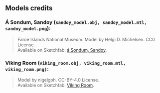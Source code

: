﻿## Models credits

### Á Sondum, Sandoy (`sandoy_model.obj, sandoy_model.mtl, sandoy_model.png`):

> Faroe Islands National Museum. Model by Helgi D. Michelsen. CC0 License.\
> Available on Sketchfab: [á Sondum, Sandoy](https://skfb.ly/6rSRt).

### Viking Room (`viking_room.obj, viking_room.mtl, viking_room.png)`:
> Model by nigelgoh. CC-BY-4.0 License.\
> Available on Sketchfab: [Viking Room](https://skfb.ly/VAKF).